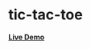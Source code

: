 # tic-tac-toe

<a href ="https://Mohamed-24-03-2022.github.io/tic-tac-toe/"> <strong> Live Demo</strong> </a>   
